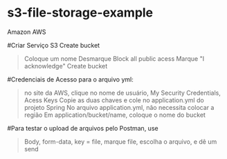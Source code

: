 # s3-file-storage-example

Amazon AWS

#Criar Serviço S3
Create bucket
  >Coloque um nome
  >Desmarque Block all public acess
  >Marque "I acknowledge"
  >Create bucket
  
#Credenciais de Acesso para o arquivo yml:
  >no site da AWS, clique no nome de usuário, 
  My Security Credentials, Acess Keys
  >Copie as duas chaves e cole no application.yml do projeto Spring
  >No arquivo application.yml, não necessita colocar a região
  >Em application/bucket/name, coloque o nome do bucket
  
#Para testar o upload de arquivos pelo Postman, use
  >Body, form-data, key = file, marque file, escolha o arquivo, e dê um send 